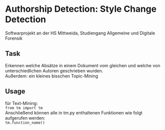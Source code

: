 # Authorship Detection: Style Change Detection
 
Softwarprojekt an der HS Mittweida, Studiengang Allgemeine und Digitale Forensik


## Task

Erkennen welche Absätze in einem Dokument vom gleichen und welche von unterschiedlichen Autoren geschrieben wurden. <br />
Außerdem: ein kleines bisschen Topic-Mining

## Usage

für Text-Mining: <br />
```from tm import tm``` <br />
Anschließend können alle in tm.py enthaltenen Funktionen wie folgt aufgerufen werden:<br /> 
```tm.function_name()```<br />


